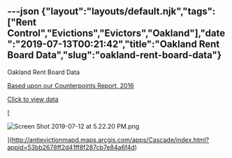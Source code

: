 ---json
{"layout":"layouts/default.njk","tags":["Rent Control","Evictions","Evictors","Oakland"],"date":"2019-07-13T00:21:42","title":"Oakland Rent Board Data","slug":"oakland-rent-board-data"}
---

Oakland Rent Board Data

[Based upon our Counterpoints Report, 2016](http://antievictionmapd.maps.arcgis.com/apps/Cascade/index.html?appid=53bb2678ff2d41ff8f287cb7e84a6f4d)

[Click to view data](http://antievictionmapd.maps.arcgis.com/apps/Cascade/index.html?appid=53bb2678ff2d41ff8f287cb7e84a6f4d)

[

![Screen Shot 2019-07-12 at 5.22.20 PM.png](https://images.squarespace-cdn.com/content/v1/52b7d7a6e4b0b3e376ac8ea2/1562977365440-D2SPHLVRIRMM4JJCIUVX/ke17ZwdGBToddI8pDm48kChXeOQDIpmZT68w4L6YhFwUqsxRUqqbr1mOJYKfIPR7LoDQ9mXPOjoJoqy81S2I8N_N4V1vUb5AoIIIbLZhVYxCRW4BPu10St3TBAUQYVKcRbre8Te_sCvSH2MCn_EhvVEjC_03ov9XAXQcfxfaD7PeqiL2NcqkZWHJjWgHUH_4/Screen+Shot+2019-07-12+at+5.22.20+PM.png)

](http://antievictionmapd.maps.arcgis.com/apps/Cascade/index.html?appid=53bb2678ff2d41ff8f287cb7e84a6f4d)